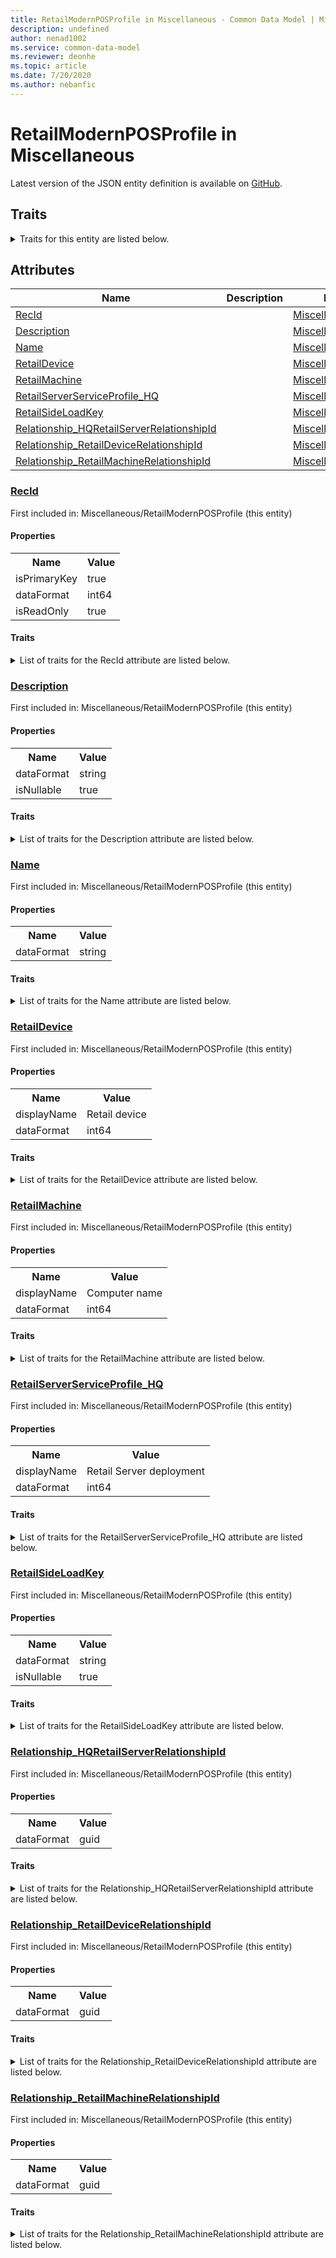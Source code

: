 ```yaml
---
title: RetailModernPOSProfile in Miscellaneous - Common Data Model | Microsoft Docs
description: undefined
author: nenad1002
ms.service: common-data-model
ms.reviewer: deonhe
ms.topic: article
ms.date: 7/20/2020
ms.author: nebanfic
---
```


# RetailModernPOSProfile in Miscellaneous

  
 Latest version of the JSON entity definition is available on <a href="https://github.com/Microsoft/CDM/tree/master/schemaDocuments/core/operationsCommon/Tables/Commerce/ChannelManagement/BrickAndMortarStore/Miscellaneous/RetailModernPOSProfile.cdm.json" target="_blank">GitHub</a>.  

## Traits

<details>
<summary>Traits for this entity are listed below.  
</summary>

**is.identifiedBy**  
  names a specifc identity attribute to use with an entity  <table><tr><th>Parameter</th><th>Value</th><th>Data type</th><th>Explanation</th></tr><tr><td>attribute</td><td>[RetailModernPOSProfile/(resolvedAttributes)/RecId](#RecId)</td><td>attribute</td><td></td></tr></table>

**is.CDM.entityVersion**  
  <table><tr><th>Parameter</th><th>Value</th><th>Data type</th><th>Explanation</th></tr><tr><td>versionNumber</td><td>"1.0.0"</td><td>string</td><td>semantic version number of the entity</td></tr></table>

**is.application.releaseVersion**  
  <table><tr><th>Parameter</th><th>Value</th><th>Data type</th><th>Explanation</th></tr><tr><td>releaseVersion</td><td>"10.0.13.0"</td><td>string</td><td>semantic version number of the application introducing this entity</td></tr></table>

**is.localized.displayedAs**  
  Holds the list of language specific display text for an object.  <table><tr><th>Parameter</th><th>Value</th><th>Data type</th><th>Explanation</th></tr><tr><td>localizedDisplayText</td><td><table><tr><th>languageTag</th><th>displayText</th></tr><tr><td>en</td><td>RetailModernPOSProfile</td></tr></table></td><td>entity</td><td>a reference to the constant entity holding the list of localized text</td></tr></table>

</details>

## Attributes

|Name|Description|First Included in Instance|
|---|---|---|
|[RecId](#RecId)||<a href="RetailModernPOSProfile.md" target="_blank">Miscellaneous/RetailModernPOSProfile</a>|
|[Description](#Description)||<a href="RetailModernPOSProfile.md" target="_blank">Miscellaneous/RetailModernPOSProfile</a>|
|[Name](#Name)||<a href="RetailModernPOSProfile.md" target="_blank">Miscellaneous/RetailModernPOSProfile</a>|
|[RetailDevice](#RetailDevice)||<a href="RetailModernPOSProfile.md" target="_blank">Miscellaneous/RetailModernPOSProfile</a>|
|[RetailMachine](#RetailMachine)||<a href="RetailModernPOSProfile.md" target="_blank">Miscellaneous/RetailModernPOSProfile</a>|
|[RetailServerServiceProfile_HQ](#RetailServerServiceProfile_HQ)||<a href="RetailModernPOSProfile.md" target="_blank">Miscellaneous/RetailModernPOSProfile</a>|
|[RetailSideLoadKey](#RetailSideLoadKey)||<a href="RetailModernPOSProfile.md" target="_blank">Miscellaneous/RetailModernPOSProfile</a>|
|[Relationship_HQRetailServerRelationshipId](#Relationship_HQRetailServerRelationshipId)||<a href="RetailModernPOSProfile.md" target="_blank">Miscellaneous/RetailModernPOSProfile</a>|
|[Relationship_RetailDeviceRelationshipId](#Relationship_RetailDeviceRelationshipId)||<a href="RetailModernPOSProfile.md" target="_blank">Miscellaneous/RetailModernPOSProfile</a>|
|[Relationship_RetailMachineRelationshipId](#Relationship_RetailMachineRelationshipId)||<a href="RetailModernPOSProfile.md" target="_blank">Miscellaneous/RetailModernPOSProfile</a>|

### <a href=#RecId name="RecId">RecId</a>

First included in: Miscellaneous/RetailModernPOSProfile (this entity)  

#### Properties

<table><tr><th>Name</th><th>Value</th></tr><tr><td>isPrimaryKey</td><td>true</td></tr><tr><td>dataFormat</td><td>int64</td></tr><tr><td>isReadOnly</td><td>true</td></tr></table>

#### Traits

<details>
<summary>List of traits for the RecId attribute are listed below.</summary>

**is.dataFormat.integer**  
**is.dataFormat.big**  
**is.identifiedBy**  
names a specifc identity attribute to use with an entity  <table><tr><th>Parameter</th><th>Value</th><th>Data type</th><th>Explanation</th></tr><tr><td>attribute</td><td>[RetailModernPOSProfile/(resolvedAttributes)/RecId](#RecId)</td><td>attribute</td><td></td></tr></table>

**is.readOnly**  
**is.dataFormat.integer**  
**is.dataFormat.big**  
</details>

### <a href=#Description name="Description">Description</a>

First included in: Miscellaneous/RetailModernPOSProfile (this entity)  

#### Properties

<table><tr><th>Name</th><th>Value</th></tr><tr><td>dataFormat</td><td>string</td></tr><tr><td>isNullable</td><td>true</td></tr></table>

#### Traits

<details>
<summary>List of traits for the Description attribute are listed below.</summary>

**is.dataFormat.character**  
**is.dataFormat.big**  
**is.dataFormat.array**  
**is.nullable**  
The attribute value may be set to NULL.  

**is.dataFormat.character**  
**is.dataFormat.array**  
</details>

### <a href=#Name name="Name">Name</a>

First included in: Miscellaneous/RetailModernPOSProfile (this entity)  

#### Properties

<table><tr><th>Name</th><th>Value</th></tr><tr><td>dataFormat</td><td>string</td></tr></table>

#### Traits

<details>
<summary>List of traits for the Name attribute are listed below.</summary>

**is.dataFormat.character**  
**is.dataFormat.big**  
**is.dataFormat.array**  
**is.dataFormat.character**  
**is.dataFormat.array**  
</details>

### <a href=#RetailDevice name="RetailDevice">RetailDevice</a>

First included in: Miscellaneous/RetailModernPOSProfile (this entity)  

#### Properties

<table><tr><th>Name</th><th>Value</th></tr><tr><td>displayName</td><td>Retail device</td></tr><tr><td>dataFormat</td><td>int64</td></tr></table>

#### Traits

<details>
<summary>List of traits for the RetailDevice attribute are listed below.</summary>

**is.dataFormat.integer**  
**is.dataFormat.big**  
**is.localized.displayedAs**  
Holds the list of language specific display text for an object.  <table><tr><th>Parameter</th><th>Value</th><th>Data type</th><th>Explanation</th></tr><tr><td>localizedDisplayText</td><td><table><tr><th>languageTag</th><th>displayText</th></tr><tr><td>en</td><td>Retail device</td></tr></table></td><td>entity</td><td>a reference to the constant entity holding the list of localized text</td></tr></table>

**is.dataFormat.integer**  
**is.dataFormat.big**  
</details>

### <a href=#RetailMachine name="RetailMachine">RetailMachine</a>

First included in: Miscellaneous/RetailModernPOSProfile (this entity)  

#### Properties

<table><tr><th>Name</th><th>Value</th></tr><tr><td>displayName</td><td>Computer name</td></tr><tr><td>dataFormat</td><td>int64</td></tr></table>

#### Traits

<details>
<summary>List of traits for the RetailMachine attribute are listed below.</summary>

**is.dataFormat.integer**  
**is.dataFormat.big**  
**is.localized.displayedAs**  
Holds the list of language specific display text for an object.  <table><tr><th>Parameter</th><th>Value</th><th>Data type</th><th>Explanation</th></tr><tr><td>localizedDisplayText</td><td><table><tr><th>languageTag</th><th>displayText</th></tr><tr><td>en</td><td>Computer name</td></tr></table></td><td>entity</td><td>a reference to the constant entity holding the list of localized text</td></tr></table>

**is.dataFormat.integer**  
**is.dataFormat.big**  
</details>

### <a href=#RetailServerServiceProfile_HQ name="RetailServerServiceProfile_HQ">RetailServerServiceProfile_HQ</a>

First included in: Miscellaneous/RetailModernPOSProfile (this entity)  

#### Properties

<table><tr><th>Name</th><th>Value</th></tr><tr><td>displayName</td><td>Retail Server deployment</td></tr><tr><td>dataFormat</td><td>int64</td></tr></table>

#### Traits

<details>
<summary>List of traits for the RetailServerServiceProfile_HQ attribute are listed below.</summary>

**is.dataFormat.integer**  
**is.dataFormat.big**  
**is.localized.displayedAs**  
Holds the list of language specific display text for an object.  <table><tr><th>Parameter</th><th>Value</th><th>Data type</th><th>Explanation</th></tr><tr><td>localizedDisplayText</td><td><table><tr><th>languageTag</th><th>displayText</th></tr><tr><td>en</td><td>Retail Server deployment</td></tr></table></td><td>entity</td><td>a reference to the constant entity holding the list of localized text</td></tr></table>

**is.dataFormat.integer**  
**is.dataFormat.big**  
</details>

### <a href=#RetailSideLoadKey name="RetailSideLoadKey">RetailSideLoadKey</a>

First included in: Miscellaneous/RetailModernPOSProfile (this entity)  

#### Properties

<table><tr><th>Name</th><th>Value</th></tr><tr><td>dataFormat</td><td>string</td></tr><tr><td>isNullable</td><td>true</td></tr></table>

#### Traits

<details>
<summary>List of traits for the RetailSideLoadKey attribute are listed below.</summary>

**is.dataFormat.character**  
**is.dataFormat.big**  
**is.dataFormat.array**  
**is.nullable**  
The attribute value may be set to NULL.  

**is.dataFormat.character**  
**is.dataFormat.array**  
</details>

### <a href=#Relationship_HQRetailServerRelationshipId name="Relationship_HQRetailServerRelationshipId">Relationship_HQRetailServerRelationshipId</a>

First included in: Miscellaneous/RetailModernPOSProfile (this entity)  

#### Properties

<table><tr><th>Name</th><th>Value</th></tr><tr><td>dataFormat</td><td>guid</td></tr></table>

#### Traits

<details>
<summary>List of traits for the Relationship_HQRetailServerRelationshipId attribute are listed below.</summary>

**is.dataFormat.character**  
**is.dataFormat.big**  
**is.dataFormat.array**  
**is.dataFormat.guid**  
**means.identity.entityId**  
**is.linkedEntity.identifier**  
Marks the attribute(s) that hold foreign key references to a linked (used as an attribute) entity. This attribute is added to the resolved entity to enumerate the referenced entities.  <table><tr><th>Parameter</th><th>Value</th><th>Data type</th><th>Explanation</th></tr><tr><td>entityReferences</td><td><table><tr><th>entityReference</th><th>attributeReference</th></tr><tr><td><a href="../Main/RetailServerServiceProfile.md" target="_blank">/core/operationsCommon/Tables/Commerce/ChannelManagement/BrickAndMortarStore/Main/RetailServerServiceProfile.cdm.json/RetailServerServiceProfile</a></td><td><a href="../Main/RetailServerServiceProfile.md#RecId" target="_blank">RecId</a></td></tr></table></td><td>entity</td><td>a reference to the constant entity holding the list of entity references</td></tr></table>

**is.dataFormat.guid**  
**is.dataFormat.character**  
**is.dataFormat.array**  
</details>

### <a href=#Relationship_RetailDeviceRelationshipId name="Relationship_RetailDeviceRelationshipId">Relationship_RetailDeviceRelationshipId</a>

First included in: Miscellaneous/RetailModernPOSProfile (this entity)  

#### Properties

<table><tr><th>Name</th><th>Value</th></tr><tr><td>dataFormat</td><td>guid</td></tr></table>

#### Traits

<details>
<summary>List of traits for the Relationship_RetailDeviceRelationshipId attribute are listed below.</summary>

**is.dataFormat.character**  
**is.dataFormat.big**  
**is.dataFormat.array**  
**is.dataFormat.guid**  
**means.identity.entityId**  
**is.linkedEntity.identifier**  
Marks the attribute(s) that hold foreign key references to a linked (used as an attribute) entity. This attribute is added to the resolved entity to enumerate the referenced entities.  <table><tr><th>Parameter</th><th>Value</th><th>Data type</th><th>Explanation</th></tr><tr><td>entityReferences</td><td><table><tr><th>entityReference</th><th>attributeReference</th></tr><tr><td><a href="../Main/RetailDevice.md" target="_blank">/core/operationsCommon/Tables/Commerce/ChannelManagement/BrickAndMortarStore/Main/RetailDevice.cdm.json/RetailDevice</a></td><td><a href="../Main/RetailDevice.md#RecId" target="_blank">RecId</a></td></tr></table></td><td>entity</td><td>a reference to the constant entity holding the list of entity references</td></tr></table>

**is.dataFormat.guid**  
**is.dataFormat.character**  
**is.dataFormat.array**  
</details>

### <a href=#Relationship_RetailMachineRelationshipId name="Relationship_RetailMachineRelationshipId">Relationship_RetailMachineRelationshipId</a>

First included in: Miscellaneous/RetailModernPOSProfile (this entity)  

#### Properties

<table><tr><th>Name</th><th>Value</th></tr><tr><td>dataFormat</td><td>guid</td></tr></table>

#### Traits

<details>
<summary>List of traits for the Relationship_RetailMachineRelationshipId attribute are listed below.</summary>

**is.dataFormat.character**  
**is.dataFormat.big**  
**is.dataFormat.array**  
**is.dataFormat.guid**  
**means.identity.entityId**  
**is.linkedEntity.identifier**  
Marks the attribute(s) that hold foreign key references to a linked (used as an attribute) entity. This attribute is added to the resolved entity to enumerate the referenced entities.  <table><tr><th>Parameter</th><th>Value</th><th>Data type</th><th>Explanation</th></tr><tr><td>entityReferences</td><td><table><tr><th>entityReference</th><th>attributeReference</th></tr><tr><td><a href="RetailMachine.md" target="_blank">/core/operationsCommon/Tables/Commerce/ChannelManagement/BrickAndMortarStore/Miscellaneous/RetailMachine.cdm.json/RetailMachine</a></td><td><a href="RetailMachine.md#RecId" target="_blank">RecId</a></td></tr></table></td><td>entity</td><td>a reference to the constant entity holding the list of entity references</td></tr></table>

**is.dataFormat.guid**  
**is.dataFormat.character**  
**is.dataFormat.array**  
</details>
